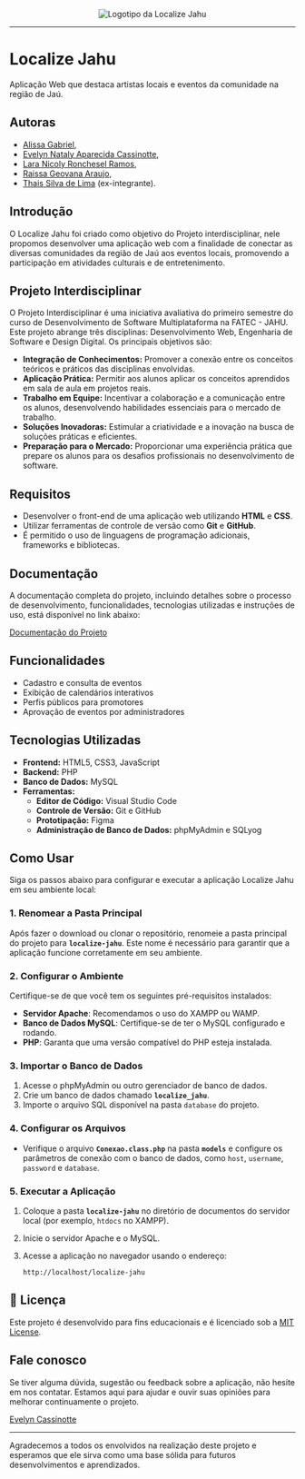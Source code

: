 <div align="center">
  
![Logotipo da Localize Jahu](assets/images/logo_4C4452.png)

</div>

---

# Localize Jahu
Aplicação Web que destaca artistas locais e eventos da comunidade na região de Jaú.

## Autoras
- [Alissa Gabriel](https://github.com/AlissaGabriel), 
- [Evelyn Nataly Aparecida Cassinotte](https://github.com/Evelyn-Cass),
- [Lara Nicoly Ronchesel Ramos](https://github.com/llnick),
- [Raissa Geovana Araujo](https://github.com/raissaaraujo1),
- [Thais Silva de Lima](https://github.com/Thaislima96) (ex-integrante).

## Introdução

O Localize Jahu foi criado como objetivo do Projeto interdisciplinar, nele propomos desenvolver uma aplicação web com a finalidade de conectar as diversas comunidades da região de Jaú aos eventos locais, promovendo a participação em atividades culturais e de entretenimento.

## Projeto Interdisciplinar

O Projeto Interdisciplinar é uma iniciativa avaliativa do primeiro semestre do curso de Desenvolvimento de Software Multiplataforma na FATEC - JAHU. Este projeto abrange três disciplinas: Desenvolvimento Web, Engenharia de Software e Design Digital. Os principais objetivos são:

- **Integração de Conhecimentos:** Promover a conexão entre os conceitos teóricos e práticos das disciplinas envolvidas.
- **Aplicação Prática:** Permitir aos alunos aplicar os conceitos aprendidos em sala de aula em projetos reais.
- **Trabalho em Equipe:** Incentivar a colaboração e a comunicação entre os alunos, desenvolvendo habilidades essenciais para o mercado de trabalho.
- **Soluções Inovadoras:** Estimular a criatividade e a inovação na busca de soluções práticas e eficientes.
- **Preparação para o Mercado:** Proporcionar uma experiência prática que prepare os alunos para os desafios profissionais no desenvolvimento de software.

## Requisitos

- Desenvolver o front-end de uma aplicação web utilizando **HTML** e **CSS**.
- Utilizar ferramentas de controle de versão como **Git** e **GitHub**.
- É permitido o uso de linguagens de programação adicionais, frameworks e bibliotecas.

## Documentação

A documentação completa do projeto, incluindo detalhes sobre o processo de desenvolvimento, funcionalidades, tecnologias utilizadas e instruções de uso, está disponível no link abaixo:

[Documentação do Projeto](https://github.com/Localize-Jahu/Documentos)

## Funcionalidades

- Cadastro e consulta de eventos
- Exibição de calendários interativos
- Perfis públicos para promotores
- Aprovação de eventos por administradores


## Tecnologias Utilizadas

- **Frontend:** HTML5, CSS3, JavaScript
- **Backend:** PHP
- **Banco de Dados:** MySQL
- **Ferramentas:**
  - **Editor de Código:** Visual Studio Code
  - **Controle de Versão:** Git e GitHub
  - **Prototipação:** Figma
  - **Administração de Banco de Dados:** phpMyAdmin e SQLyog

## Como Usar

Siga os passos abaixo para configurar e executar a aplicação Localize Jahu em seu ambiente local:

### 1. Renomear a Pasta Principal

Após fazer o download ou clonar o repositório, renomeie a pasta principal do projeto para **`localize-jahu`**. Este nome é necessário para garantir que a aplicação funcione corretamente em seu ambiente.

### 2. Configurar o Ambiente
Certifique-se de que você tem os seguintes pré-requisitos instalados:

- **Servidor Apache**: Recomendamos o uso do XAMPP ou WAMP.
- **Banco de Dados MySQL**: Certifique-se de ter o MySQL configurado e rodando.
- **PHP**: Garanta que uma versão compatível do PHP esteja instalada.

### 3. Importar o Banco de Dados

1. Acesse o phpMyAdmin ou outro gerenciador de banco de dados.
2. Crie um banco de dados chamado **`localize_jahu`**.
3. Importe o arquivo SQL disponível na pasta `database` do projeto.

### 4. Configurar os Arquivos

- Verifique o arquivo **`Conexao.class.php`** na pasta **`models`** e configure os parâmetros de conexão com o banco de dados, como `host`, `username`, `password` e `database`.

### 5. Executar a Aplicação

1. Coloque a pasta **`localize-jahu`** no diretório de documentos do servidor local (por exemplo, `htdocs` no XAMPP).
2. Inicie o servidor Apache e o MySQL.
3. Acesse a aplicação no navegador usando o endereço:

   ```
   http://localhost/localize-jahu
   ```

## 📜 Licença

Este projeto é desenvolvido para fins educacionais e é licenciado sob a [MIT License](LICENSE).



## Fale conosco

Se tiver alguma dúvida, sugestão ou feedback sobre a aplicação, não hesite em nos contatar. 
Estamos aqui para ajudar e ouvir suas opiniões para melhorar continuamente o projeto.

[Evelyn Cassinotte](mailto:evelyn.cassinotte@fatec.sp.gov.br)


- --
Agradecemos a todos os envolvidos na realização deste projeto e esperamos que ele sirva como uma base sólida para futuros desenvolvimentos e aprendizados.






